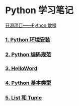 # Python 学习笔记

[开源项目——Python 教程](https://github.com/walter201230/Python?tab=readme-ov-file)

### [1. Python 环境安装](part1-env-install/README.md)
### [2. Python 编码规范](part2-code-specification/README.md)
### [3. HelloWord](part3-hello-word/HelloWord.py)
### [4. Python 基本类型](part4-base-type/README.md)
### [5. List 和 Tuple](part5-array/README.md)

